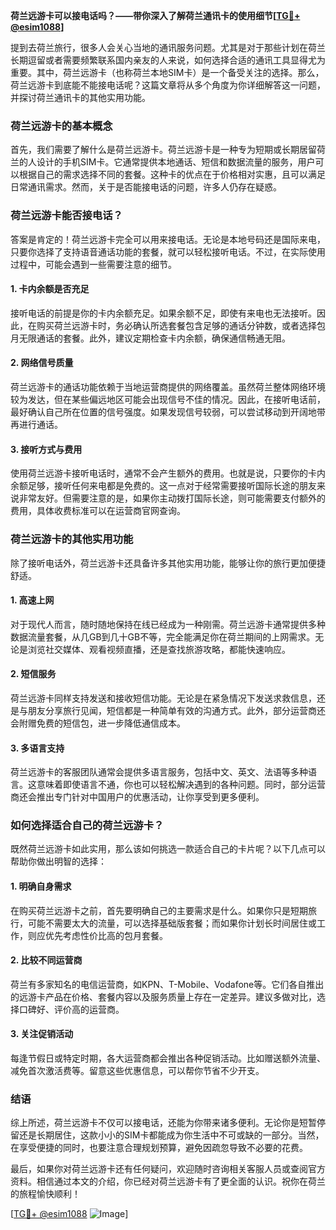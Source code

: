 **荷兰远游卡可以接电话吗？——带你深入了解荷兰通讯卡的使用细节[[TG💪+ @esim1088](https://t.me/s/esim1088)]**

提到去荷兰旅行，很多人会关心当地的通讯服务问题。尤其是对于那些计划在荷兰长期逗留或者需要频繁联系国内亲友的人来说，如何选择合适的通讯工具显得尤为重要。其中，荷兰远游卡（也称荷兰本地SIM卡）是一个备受关注的选择。那么，荷兰远游卡到底能不能接电话呢？这篇文章将从多个角度为你详细解答这一问题，并探讨荷兰通讯卡的其他实用功能。

### 荷兰远游卡的基本概念

首先，我们需要了解什么是荷兰远游卡。荷兰远游卡是一种专为短期或长期居留荷兰的人设计的手机SIM卡。它通常提供本地通话、短信和数据流量的服务，用户可以根据自己的需求选择不同的套餐。这种卡的优点在于价格相对实惠，且可以满足日常通讯需求。然而，关于是否能接电话的问题，许多人仍存在疑惑。

### 荷兰远游卡能否接电话？

答案是肯定的！荷兰远游卡完全可以用来接电话。无论是本地号码还是国际来电，只要你选择了支持语音通话功能的套餐，就可以轻松接听电话。不过，在实际使用过程中，可能会遇到一些需要注意的细节。

#### 1. **卡内余额是否充足**
   接听电话的前提是你的卡内余额充足。如果余额不足，即使有来电也无法接听。因此，在购买荷兰远游卡时，务必确认所选套餐包含足够的通话分钟数，或者选择包月无限通话的套餐。此外，建议定期检查卡内余额，确保通信畅通无阻。

#### 2. **网络信号质量**
   荷兰远游卡的通话功能依赖于当地运营商提供的网络覆盖。虽然荷兰整体网络环境较为发达，但在某些偏远地区可能会出现信号不佳的情况。因此，在接听电话前，最好确认自己所在位置的信号强度。如果发现信号较弱，可以尝试移动到开阔地带再进行通话。

#### 3. **接听方式与费用**
   使用荷兰远游卡接听电话时，通常不会产生额外的费用。也就是说，只要你的卡内余额足够，接听任何来电都是免费的。这一点对于经常需要接听国际长途的朋友来说非常友好。但需要注意的是，如果你主动拨打国际长途，则可能需要支付额外的费用，具体收费标准可以在运营商官网查询。

### 荷兰远游卡的其他实用功能

除了接听电话外，荷兰远游卡还具备许多其他实用功能，能够让你的旅行更加便捷舒适。

#### 1. **高速上网**
   对于现代人而言，随时随地保持在线已经成为一种刚需。荷兰远游卡通常提供多种数据流量套餐，从几GB到几十GB不等，完全能满足你在荷兰期间的上网需求。无论是浏览社交媒体、观看视频直播，还是查找旅游攻略，都能快速响应。

#### 2. **短信服务**
   荷兰远游卡同样支持发送和接收短信功能。无论是在紧急情况下发送求救信息，还是与朋友分享旅行见闻，短信都是一种简单有效的沟通方式。此外，部分运营商还会附赠免费的短信包，进一步降低通信成本。

#### 3. **多语言支持**
   荷兰远游卡的客服团队通常会提供多语言服务，包括中文、英文、法语等多种语言。这意味着即使语言不通，你也可以轻松解决遇到的各种问题。同时，部分运营商还会推出专门针对中国用户的优惠活动，让你享受到更多便利。

### 如何选择适合自己的荷兰远游卡？

既然荷兰远游卡如此实用，那么该如何挑选一款适合自己的卡片呢？以下几点可以帮助你做出明智的选择：

#### 1. **明确自身需求**
   在购买荷兰远游卡之前，首先要明确自己的主要需求是什么。如果你只是短期旅行，可能不需要太大的流量，可以选择基础版套餐；而如果你计划长时间居住或工作，则应优先考虑性价比高的包月套餐。

#### 2. **比较不同运营商**
   荷兰有多家知名的电信运营商，如KPN、T-Mobile、Vodafone等。它们各自推出的远游卡产品在价格、套餐内容以及服务质量上存在一定差异。建议多做对比，选择口碑好、评价高的运营商。

#### 3. **关注促销活动**
   每逢节假日或特定时期，各大运营商都会推出各种促销活动。比如赠送额外流量、减免首次激活费等。留意这些优惠信息，可以帮你节省不少开支。

### 结语

综上所述，荷兰远游卡不仅可以接电话，还能为你带来诸多便利。无论你是短暂停留还是长期居住，这款小小的SIM卡都能成为你生活中不可或缺的一部分。当然，在享受便捷的同时，也要注意合理规划预算，避免因疏忽导致不必要的花费。

最后，如果你对荷兰远游卡还有任何疑问，欢迎随时咨询相关客服人员或查阅官方资料。相信通过本文的介绍，你已经对荷兰远游卡有了更全面的认识。祝你在荷兰的旅程愉快顺利！

[[TG💪+ @esim1088](https://t.me/s/esim1088) ![Image](https://i.postimg.cc/4NQfJmqS/Snipaste-2025-05-13-00-14-12.png)]